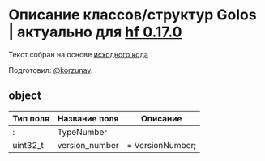 # Описание классов/структур Golos | актуально для [hf 0.17.0](https://github.com/GolosChain/golos/releases/tag/v0.17.0)
Текст собран на основе [исходного кода](https://github.com/GolosChain/golos/tree/master/libraries/chainbase/include/chainbase/chainbase.hpp)

Подготовил: [@korzunav](https://golos.io/@korzunav).

## object


|Тип поля|Название поля|Описание|
|--------|-------------|--------|
|:|TypeNumber||
|uint32_t|version_number|= VersionNumber;|
